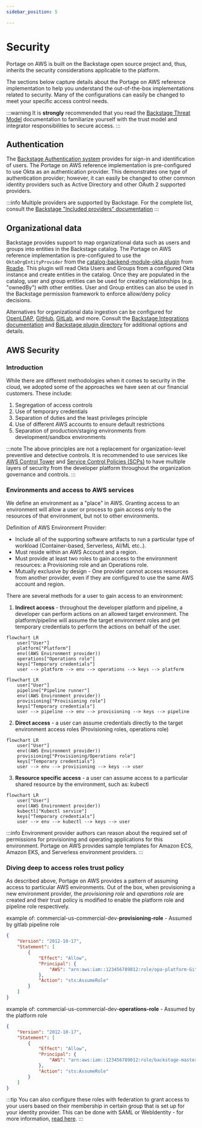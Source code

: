 ```yaml
---
sidebar_position: 5

---
```


# Security

Portage on AWS is built on the Backstage open source project and, thus, inherits the security considerations applicable to the platform.  

The sections below capture details about the Portage on AWS reference implementation to help you understand the out-of-the-box implementations related to security.  Many of the configurations can easily be changed to meet your specific access control needs.

:::warning
It is **strongly** recommended that you read the [Backstage Threat Model](https://backstage.io/docs/overview/threat-model) documentation to familiarize yourself with the trust model and integrator responsibilities to secure access.
:::

## Authentication
The [Backstage Authentication system](https://backstage.io/docs/auth/) provides for sign-in and identification of users.  The Portage on AWS reference implementation is pre-configured to use Okta as an authentication provider. This demonstrates one type of authentication provider; however, it can easily be changed to other common identity providers such as Active Directory and other OAuth 2 supported providers.

:::info
Multiple providers are supported by Backstage. For the complete list, consult the [Backstage "Included providers" documentation](https://backstage.io/docs/auth/)
:::

## Organizational data
Backstage provides support to map organizational data such as users and groups into entities in the Backstage catalog.  The Portage on AWS reference implementation is pre-configured to use the `OktaOrgEntityProvider` from the [catalog-backend-module-okta plugin](https://www.npmjs.com/package/@roadiehq/catalog-backend-module-okta) from [Roadie](https://roadie.io).  This plugin will read Okta Users and Groups from a configured Okta instance and create entities in the catalog.  Once they are populated in the catalog, user and group entities can be used for creating relationships (e.g. "ownedBy") with other entities.  User and Group entities can also be used in the Backstage permission framework to enforce allow/deny policy decisions.

Alternatives for organizational data ingestion can be configured for [OpenLDAP](https://backstage.io/docs/integrations/ldap/org), [GitHub](https://backstage.io/docs/integrations/github/org), [GitLab](https://backstage.io/docs/integrations/gitlab/org), and more.  Consult the [Backstage Integrations documentation](https://backstage.io/docs/integrations/) and [Backstage plugin directory](https://backstage.io/plugins/) for additional options and details.


## AWS Security

### Introduction
While there are different methodologies when it comes to security in the cloud, we adopted some of the approaches we have seen at our financial customers. These include:

1. Segregation of access controls
2. Use of temporary credentials
3. Separation of duties and the least privileges principle
4. Use of different AWS accounts to ensure default restrictions
5. Separation of production/staging environments from development/sandbox environments

:::note
The above principles are not a replacement for organization-level preventive and detective controls. It is recommended to use services like [AWS Control Tower](https://aws.amazon.com/controltower/) and [Service Control Policies (SCPs)](https://docs.aws.amazon.com/organizations/latest/userguide/orgs_manage_policies_scps.html) to have multiple layers of security from the developer platform throughout the organization governance and controls.
:::


### Environments and access to AWS services
We define an environment as a "place" in AWS. Granting access to an environment will allow a user or process to gain access only to the resources of that environment, but not to other environments.

Definition of AWS Environment Provider:
* Include all of the supporting software artifacts to run a particular type of workload (Container-based, Serverless, AI/ML etc..).
* Must reside within an AWS Account and a region.
* Must provide at least two roles to gain access to the environment resources: a Provisioning role and an Operations role.
* Mutually exclusive by design - One provider cannot access resources from another provider, even if they are configured to use the same AWS account and region.

There are several methods for a user to gain access to an environment:
1. **Indirect access** - throughout the developer platform and pipeline, a developer can perform actions on an allowed target environment. The platform/pipeline will assume the target environment roles and get temporary credentials to perform the actions on behalf of the user.

```mermaid
flowchart LR
    user["User"]
    platform["Platform"]
    env((AWS Environment provider))
    operations["Operations role"]
    keys["Temporary credentials"]
    user --> platform --> env --> operations --> keys --> platform
```

```mermaid
flowchart LR
    user["User"]
    pipeline["Pipeline runner"]
    env((AWS Environment provider))
    provisioning["Provisioning role"]
    keys["Temporary credentials"]
    user --> pipeline --> env --> provisioning --> keys --> pipeline
```

2. **Direct access** - a user can assume credentials directly to the target environment access roles (Provisioning roles, operations role)

```mermaid
flowchart LR
    user["User"]
    env((AWS Environment provider))
    provisioning["Provisioning/Operations role"]
    keys["Temporary credentials"]
    user --> env --> provisioning --> keys --> user
```

3. **Resource specific access** - a user can assume access to a particular shared resource by the environment, such as: kubectl
```mermaid
flowchart LR
    user["User"]
    env((AWS Environment provider))
    kubectl["Kubectl service"]
    keys["Temporary credentials"]
    user --> env --> kubectl --> keys --> user
```

:::info
Environment provider authors can reason about the required set of permissions for provisioning and operating applications for this environment. Portage on AWS provides sample templates for Amazon ECS, Amazon EKS, and Serverless environment providers.
:::

### Diving deep to access roles trust policy

As described above, Portage on AWS provides a pattern of assuming access to particular AWS environments. Out of the box, when provisioning a new environment provider, the *provisioning role* and *operations role* are created and their trust policy is modified to enable the platform role and pipeline role respectively.

example of: commercial-us-commercial-dev-**provisioning-role** - Assumed by gitlab pipeline role
```json
{
    "Version": "2012-10-17",
    "Statement": [
        {
            "Effect": "Allow",
            "Principal": {
                "AWS": "arn:aws:iam::123456789012:role/opa-platform-GitlabRunnerConstructGitlabRunnerIamR"
            },
            "Action": "sts:AssumeRole"
        }
    ]
}
```

example of: commercial-us-commercial-dev-**operations-role** - Assumed by the platform role
```json
{
    "Version": "2012-10-17",
    "Statement": [
        {
            "Effect": "Allow",
            "Principal": {
                "AWS": "arn:aws:iam::123456789012:role/backstage-master-role"
            },
            "Action": "sts:AssumeRole"
        }
    ]
}
```

:::tip
You can also configure these roles with federation to grant access to your users based on their membership in certain group that is set up for your identity provider. This can be done with SAML or WebIdentity - for more information, [read here](https://aws.amazon.com/blogs/security/how-to-use-trust-policies-with-iam-roles/).
:::


